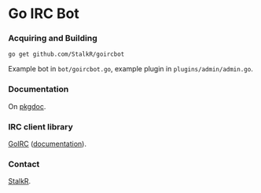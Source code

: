 Go IRC Bot
==========

### Acquiring and Building
    go get github.com/StalkR/goircbot

Example bot in `bot/goircbot.go`, example plugin in `plugins/admin/admin.go`.

### Documentation
On [pkgdoc](http://go.pkgdoc.org/github.com/StalkR/goircbot).

### IRC client library
[GoIRC](https://github.com/fluffle/goirc)
([documentation](http://go.pkgdoc.org/github.com/fluffle/goirc/client)).

### Contact
[StalkR](mailto:goircbot@stalkr.net).
